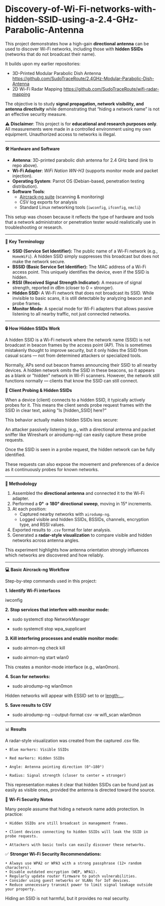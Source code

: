 # Discovery-of-Wi-Fi-networks-with-hidden-SSID-using-a-2.4-GHz-Parabolic-Antenna
This project demonstrates how a high-gain **directional antenna** can be used to discover Wi-Fi networks, including those with **hidden SSIDs** (networks that do not broadcast their name).  


It builds upon my earlier repositories:  
- 3D-Printed Modular Parabolic Dish Antenna  https://github.com/SudoTraceRoute/2.4GHz-Modular-Parabolic-Dish-Antenna
- 2D Wi-Fi Radar Mapping  https://github.com/SudoTraceRoute/wifi-radar-mapping  

The objective is to study **signal propagation, network visibility, and antenna directivity** while demonstrating that “hiding a network name” is not an effective security measure.  

⚠️ **Disclaimer**: This project is for **educational and research purposes only**. All measurements were made in a controlled environment using my own equipment. Unauthorized access to networks is illegal.

---

**🛠️ Hardware and Software**

- **Antenna**: 3D-printed parabolic dish antenna for 2.4 GHz band (link to repo above).  
- **Wi-Fi Adapter**: *WiFi Nation WN-H3* (supports monitor mode and packet injection).  
- **Operating System**: Parrot OS (Debian-based, penetration testing distribution).  
- **Software Tools**:  
  - [Aircrack-ng suite](https://www.aircrack-ng.org/) (scanning & monitoring)  
  - CSV log exports for analysis  
  - Standard Linux networking tools (`iwconfig`, `ifconfig`, `nmcli`)  

This setup was chosen because it reflects the type of hardware and tools that a network administrator or penetration tester would realistically use in troubleshooting or research.

---

**📡 Key Terminology**

- **SSID (Service Set Identifier):** The public name of a Wi-Fi network (e.g., `HomeWiFi`). A hidden SSID simply suppresses this broadcast but does not make the network secure.  
- **BSSID (Basic Service Set Identifier):** The MAC address of a Wi-Fi access point. This uniquely identifies the device, even if the SSID is hidden.  
- **RSSI (Received Signal Strength Indicator):** A measure of signal strength, reported in dBm (closer to 0 = stronger).  
- **Hidden SSID:** A Wi-Fi network that does not broadcast its SSID. While invisible to basic scans, it is still detectable by analyzing beacon and probe frames.  
- **Monitor Mode:** A special mode for Wi-Fi adapters that allows passive listening to all nearby traffic, not just connected networks.  

---

**🔒 How Hidden SSIDs Work**

A hidden SSID is a Wi-Fi network where the network name (SSID) is not broadcast in beacon frames by the access point (AP). This is sometimes mistakenly thought to improve security, but it only hides the SSID from casual scans — not from determined attackers or specialized tools.

Normally, APs send out beacon frames announcing their SSID to all nearby devices. A hidden network omits the SSID in these beacons, so it appears as a blank or "hidden" network in Wi-Fi scanners. However, the network still functions normally — clients that know the SSID can still connect.

**📡 Client Probing & Hidden SSIDs**

When a device (client) connects to a hidden SSID, it typically actively probes for it. This means the client sends probe request frames with the SSID in clear text, asking "Is [hidden_SSID] here?"

This behavior actually makes hidden SSIDs less secure:

An attacker passively listening (e.g., with a directional antenna and packet sniffer like Wireshark or airodump-ng) can easily capture these probe requests.

Once the SSID is seen in a probe request, the hidden network can be fully identified.

These requests can also expose the movement and preferences of a device as it continuously probes for known networks.



---

**🔧 Methodology**

1. Assembled the **directional antenna** and connected it to the Wi-Fi adapter.  
2. Performed a **0° → 180° directional sweep**, moving in 15° increments.  
3. At each position:  
   - Captured nearby networks with `airodump-ng`.  
   - Logged visible and hidden SSIDs, BSSIDs, channels, encryption type, and RSSI values.  
4. Exported results to `.csv` format for later analysis.  
5. Generated a **radar-style visualization** to compare visible and hidden networks across antenna angles.  

This experiment highlights how antenna orientation strongly influences which networks are discovered and how reliably.

---

**💻 Basic Aircrack-ng Workflow**

Step-by-step commands used in this project:

**1. Identify Wi-Fi interfaces**

iwconfig


**2. Stop services that interfere with monitor mode:**

- sudo systemctl stop NetworkManager

- sudo systemctl stop wpa_supplicant


**3. Kill interfering processes and enable monitor mode:**

- sudo airmon-ng check kill

- sudo airmon-ng start wlan0

This creates a monitor-mode interface (e.g., wlan0mon).


**4. Scan for networks:**

- sudo airodump-ng wlan0mon

Hidden networks will appear with ESSID set to <hidden> or <length:…>.


**5. Save results to CSV**
- sudo airodump-ng --output-format csv -w wifi_scan wlan0mon

---

📊 **Results**

A radar-style visualization was created from the captured .csv file.

    • Blue markers: Visible SSIDs
    
    • Red markers: Hidden SSIDs
    
    • Angle: Antenna pointing direction (0°–180°)
    
    • Radius: Signal strength (closer to center = stronger)
    
This representation makes it clear that hidden SSIDs can be found just as easily as visible ones, provided the antenna is directed toward the source.


🔐 **Wi-Fi Security Notes**

Many people assume that hiding a network name adds protection. In practice:

    • Hidden SSIDs are still broadcast in management frames.
    
    • Client devices connecting to hidden SSIDs will leak the SSID in probe requests.
    
    • Attackers with basic tools can easily discover these networks.

    
✅ **Stronger Wi-Fi Security Recommendations:**

    • Always use WPA2 or WPA3 with a strong passphrase (12+ random characters).
    • Disable outdated encryption (WEP, WPA1).
    • Regularly update router firmware to patch vulnerabilities.
    • Consider using guest networks or VLANs for IoT devices.
    • Reduce unnecessary transmit power to limit signal leakage outside your property.
Hiding an SSID is not harmful, but it provides no real security.




